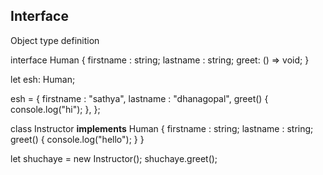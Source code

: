 ## Interface

Object type definition

interface Human {
firstname : string;
lastname : string;
greet: () => void;
}

let esh: Human;

esh = {
firstname : "sathya",
lastname : "dhanagopal",
greet() {
console.log("hi");
},
};

class Instructor **implements** Human {
firstname : string;
lastname : string;
greet() {
console.log("hello");
}
}

let shuchaye = new Instructor();
shuchaye.greet();

